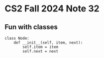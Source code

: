 # CS2 Fall 2024 Note 32

## Fun with classes

```
class Node:
    def __init__(self, item, next):
        self.item = item
        self.next = next
```
